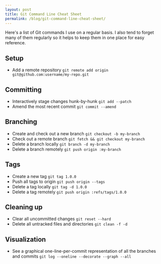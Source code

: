 ```yaml
---
layout: post
title: Git Command Line Cheat Sheet
permalink: /blog/git-command-line-cheat-sheet/
---
```


Here's a list of Git commands I use on a regular basis. I also tend to forget
many of them regularly so it helps to keep them in one place for easy reference.

## Setup

- Add a remote repository `git remote add origin git@github.com:username/my-repo.git`

## Committing

- Interactively stage changes hunk-by-hunk `git add --patch`
- Amend the most recent commit `git commit --amend`

## Branching

- Create and check out a new branch `git checkout -b my-branch`
- Check out a remote branch `git fetch && git checkout my-branch`
- Delete a branch locally `git branch -d my-branch`
- Delete a branch remotely `git push origin :my-branch`

## Tags

- Create a new tag `git tag 1.0.0`
- Push all tags to origin `git push origin --tags`
- Delete a tag locally `git tag -d 1.0.0`
- Delete a tag remotely `git push origin :refs/tags/1.0.0`

## Cleaning up

- Clear all uncommitted changes `git reset --hard`
- Delete all untracked files and directories `git clean -f -d`

## Visualization

- See a graphical one-line-per-commit representation of all the branches and commits `git log --oneline --decorate --graph --all`
